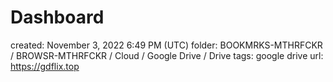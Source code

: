 # Dashboard

created: November 3, 2022 6:49 PM (UTC)
folder: BOOKMRKS-MTHRFCKR / BROWSR-MTHRFCKR / Cloud / Google Drive / Drive
tags: google drive
url: https://gdflix.top